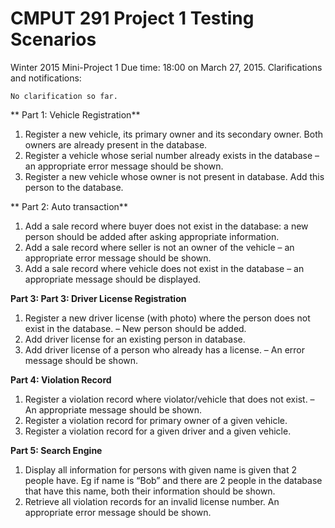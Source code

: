 CMPUT 291 Project 1 Testing Scenarios
=======

Winter 2015
Mini-Project 1
Due time:  18:00 on  March 27, 2015.
Clarifications and notifications:

    No clarification so far.

** Part 1: Vehicle Registration** 

1. Register a new vehicle, its primary owner and its secondary owner. Both owners
are already present in the database.
2. Register a vehicle whose serial number already exists in the database – an
appropriate error message should be shown.
3. Register a new vehicle whose owner is not present in database. Add this person to
the database.

** Part 2: Auto transaction**

1. Add a sale record where buyer does not exist in the database: a new person should
be added after asking appropriate information.
2. Add a sale record where seller is not an owner of the vehicle – an appropriate error
message should be shown.
3. Add a sale record where vehicle does not exist in the database – an appropriate
message should be displayed.

**Part 3: Part 3: Driver License Registration**

1. Register a new driver license (with photo) where the person does not exist in the
database. – New person should be added.
2. Add driver license for an existing person in database.
3. Add driver license of a person who already has a license. – An error message
should be shown.

**Part 4: Violation Record**

1. Register a violation record where violator/vehicle that does not exist. – An
appropriate message should be shown.
2. Register a violation record for primary owner of a given vehicle.
3. Register a violation record for a given driver and a given vehicle.

**Part 5: Search Engine**

1. Display all information for persons with given name is given that 2 people have.
Eg if name is “Bob” and there are 2 people in the database that have this name,
both their information should be shown.
2. Retrieve all violation records for an invalid license number. An appropriate error
message should be shown.
